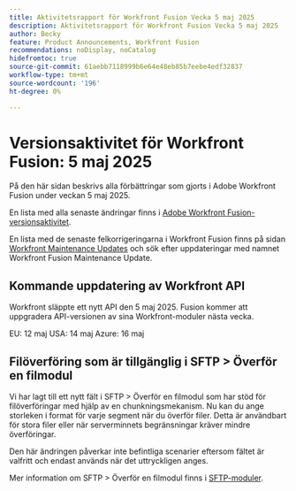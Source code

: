 ```yaml
---
title: Aktivitetsrapport för Workfront Fusion Vecka 5 maj 2025
description: Aktivitetsrapport för Workfront Fusion Vecka 5 maj 2025
author: Becky
feature: Product Announcements, Workfront Fusion
recommendations: noDisplay, noCatalog
hidefromtoc: true
source-git-commit: 61aebb7118999b6e64e48eb85b7eebe4edf32837
workflow-type: tm+mt
source-wordcount: '196'
ht-degree: 0%

---
```


# Versionsaktivitet för Workfront Fusion: 5 maj 2025

På den här sidan beskrivs alla förbättringar som gjorts i Adobe Workfront Fusion under veckan 5 maj 2025.

En lista med alla senaste ändringar finns i [Adobe Workfront Fusion-versionsaktivitet](/help/workfront-fusion/fusion-product-releases/fusion-release-activity.md).

En lista med de senaste felkorrigeringarna i Workfront Fusion finns på sidan [Workfront Maintenance Updates](https://experienceleague.adobe.com/sv/docs/workfront-known-issues/releases/current-updates) och sök efter uppdateringar med namnet Workfront Fusion Maintenance Update.

## Kommande uppdatering av Workfront API

Workfront släppte ett nytt API den 5 maj 2025. Fusion kommer att uppgradera API-versionen av sina Workfront-moduler nästa vecka.

EU: 12 maj
USA: 14 maj
Azure: 16 maj

## Filöverföring som är tillgänglig i SFTP > Överför en filmodul

Vi har lagt till ett nytt fält i SFTP > Överför en filmodul som har stöd för filöverföringar med hjälp av en chunkningsmekanism. Nu kan du ange storleken i format för varje segment när du överför filer. Detta är användbart för stora filer eller när serverminnets begränsningar kräver mindre överföringar.

Den här ändringen påverkar inte befintliga scenarier eftersom fältet är valfritt och endast används när det uttryckligen anges.

Mer information om SFTP > Överför en filmodul finns i [SFTP-moduler](/help/workfront-fusion/references/apps-and-modules/universal-connectors/sftp.md).

